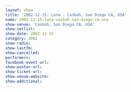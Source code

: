 ```yaml
---
layout: show
title: '2002-12-15: Luna - Casbah, San Diego CA, USA'
name: 2002-12-15-luna-casbah-san-diego-ca-usa
show-venue: 'Casbah, San Diego CA, USA'
show-setlist: 
show-date: 2002-12-15
category: 2002
show-radio: 
show-lastfm: 
show-cancelled: 
performers: 
facebook-event-url: 
show-poster-url: 
show-ticket-url: 
show-venue-website: 
show-additional: 
---
```


